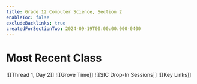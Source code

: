 ```yaml
---
title: Grade 12 Computer Science, Section 2
enableToc: false
excludeBacklinks: true
createdForSectionTwo: 2024-09-19T00:00:00.000-0400
---
```

# Most Recent Class
![[Thread 1, Day 2]]
![[Grove Time]]
![[SIC Drop-In Sessions]]
![[Key Links]]